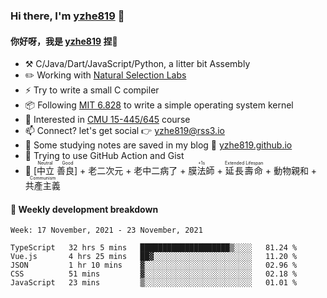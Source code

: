 ### Hi there, I'm [yzhe819](https://github.com/yzhe819) 👋

#### 你好呀，我是 [yzhe819](https://github.com/yzhe819) 捏👋

- :hammer_and_pick: C/Java/Dart/JavaScript/Python, a litter bit Assembly
- :pencil2: Working with [Natural Selection Labs](https://github.com/NaturalSelectionLabs)
- ⚡ Try to write a small C compiler
- 📦 Following [MIT 6.828](https://pdos.csail.mit.edu/6.828/2018/overview.html) to write a simple operating system kernel
- 🧪 Interested in [CMU 15-445/645](https://15445.courses.cs.cmu.edu/fall2020/) course
- 📫 Connect? let's get social 👉 yzhe819@rss3.io
- :scroll: Some studying notes are saved in my blog :space_invader: [yzhe819.github.io](https://yzhe819.github.io/)
- 🌟 Trying to use GitHub Action and Gist
- 🔑 <ruby>[中立 善良]<rp>（</rp><rt>Neutral Good</rt><rp>）</rp></ruby> + 老二次元 + 老中二病了 + <ruby>膜法師<rp>（</rp><rt>+1s</rt><rp>）</rp></ruby> + <ruby>延長壽命<rp>（</rp><rt>Extended Lifespan</rt><rp>）</rp></ruby> + 動物親和 + <ruby>共產主義<rp>（</rp><rt>Communism</rt><rp>）</rp></ruby>



#### 📝 Weekly development breakdown

<!--START_SECTION:waka-->
```text
Week: 17 November, 2021 - 23 November, 2021

TypeScript   32 hrs 5 mins   ████████████████████▒░░░░   81.24 % 
Vue.js       4 hrs 25 mins   ██▓░░░░░░░░░░░░░░░░░░░░░░   11.20 % 
JSON         1 hr 10 mins    ▓░░░░░░░░░░░░░░░░░░░░░░░░   02.96 % 
CSS          51 mins         ▓░░░░░░░░░░░░░░░░░░░░░░░░   02.18 % 
JavaScript   23 mins         ▒░░░░░░░░░░░░░░░░░░░░░░░░   01.01 % 
```
<!--END_SECTION:waka-->



